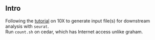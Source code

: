 ## Intro
Following the [tutorial](https://www.10xgenomics.com/support/software/space-ranger/tutorials/count-ffpe-tutorial) on 10X to generate input file(s) for downstream analysis with `seurat`.  
Run `count.sh` on cedar, which has Internet access unlike graham.


